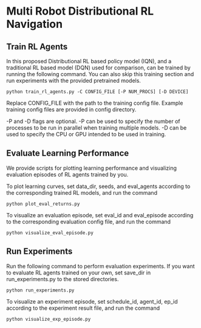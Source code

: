 # Multi Robot Distributional RL Navigation



## Train RL Agents

In this proposed Distributional RL based policy model (IQN), and a traditional RL based model (DQN) used for comparison, can be trained by running the following command. You can also skip this training section and run experiments with the provided pretrained models.  

```
python train_rl_agents.py -C CONFIG_FILE [-P NUM_PROCS] [-D DEVICE]
```

Replace CONFIG_FILE with the path to the training config file. Example training config files are provided in config directory.   

-P and -D flags are optional. -P can be used to specify the number of processes to be run in parallel when training multiple models. -D can be used to specify the CPU or GPU intended to be used in training.

## Evaluate Learning Performance

We provide scripts for plotting learning performance and visualizing evaluation episodes of RL agents trained by you.

To plot learning curves, set data_dir, seeds, and eval_agents according to the corresponding trained RL models, and run the command

```
python plot_eval_returns.py
```

To visualize an evaluation episode, set eval_id and eval_episode according to the corresponding evaluation config file, and run the command

```
python visualize_eval_episode.py
```

## Run Experiments

Run the following command to perform evaluation experiments. If you want to evaluate RL agents trained on your own, set save_dir in run_experiments.py to the stored directories.

```
python run_experiments.py
```

To visualize an experiment episode, set schedule_id, agent_id, ep_id according to the experiment result file, and run the command

```
python visualize_exp_episode.py
```
